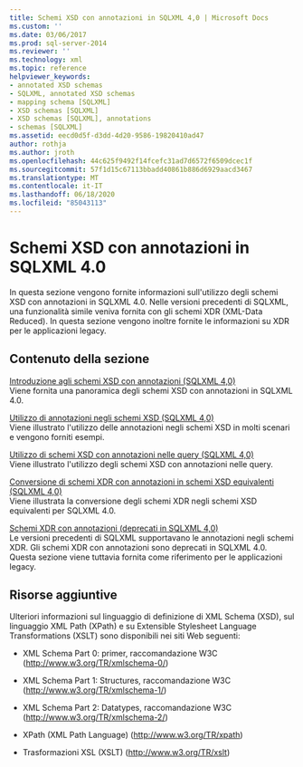 ```yaml
---
title: Schemi XSD con annotazioni in SQLXML 4,0 | Microsoft Docs
ms.custom: ''
ms.date: 03/06/2017
ms.prod: sql-server-2014
ms.reviewer: ''
ms.technology: xml
ms.topic: reference
helpviewer_keywords:
- annotated XSD schemas
- SQLXML, annotated XSD schemas
- mapping schema [SQLXML]
- XSD schemas [SQLXML]
- XSD schemas [SQLXML], annotations
- schemas [SQLXML]
ms.assetid: eecd0d5f-d3dd-4d20-9586-19820410ad47
author: rothja
ms.author: jroth
ms.openlocfilehash: 44c625f9492f14fcefc31ad7d6572f6509dcec1f
ms.sourcegitcommit: 57f1d15c67113bbadd40861b886d6929aacd3467
ms.translationtype: MT
ms.contentlocale: it-IT
ms.lasthandoff: 06/18/2020
ms.locfileid: "85043113"
---
```

# <a name="annotated-xsd-schemas-in-sqlxml-40"></a>Schemi XSD con annotazioni in SQLXML 4.0
  In questa sezione vengono fornite informazioni sull'utilizzo degli schemi XSD con annotazioni in SQLXML 4.0. Nelle versioni precedenti di SQLXML, una funzionalità simile veniva fornita con gli schemi XDR (XML-Data Reduced). In questa sezione vengono inoltre fornite le informazioni su XDR per le applicazioni legacy.  
  
## <a name="in-this-section"></a>Contenuto della sezione  
 [Introduzione agli schemi XSD con annotazioni &#40;SQLXML 4,0&#41;](introduction-to-annotated-xsd-schemas-sqlxml-4-0.md)  
 Viene fornita una panoramica degli schemi XSD con annotazioni in SQLXML 4.0.  
  
 [Utilizzo di annotazioni negli schemi XSD &#40;SQLXML 4,0&#41;](../../sqlxml-annotated-xsd-schemas-using/using-annotations-in-xsd-schemas-sqlxml-4-0.md)  
 Viene illustrato l'utilizzo delle annotazioni negli schemi XSD in molti scenari e vengono forniti esempi.  
  
 [Utilizzo di schemi XSD con annotazioni nelle query &#40;SQLXML 4,0&#41;](using-annotated-xsd-schemas-in-queries-sqlxml-4-0.md)  
 Viene illustrato l'utilizzo degli schemi XSD con annotazioni nelle query.  
  
 [Conversione di schemi XDR con annotazioni in schemi XSD equivalenti &#40;SQLXML 4,0&#41;](converting-annotated-xdr-schemas-to-equivalent-xsd-schemas-sqlxml-4-0.md)  
 Viene illustrata la conversione degli schemi XDR negli schemi XSD equivalenti per SQLXML 4.0.  
  
 [Schemi XDR con annotazioni &#40;deprecati in SQLXML 4,0&#41;](annotated-xdr-schemas-deprecated-in-sqlxml-4-0.md)  
 Le versioni precedenti di SQLXML supportavano le annotazioni negli schemi XDR. Gli schemi XDR con annotazioni sono deprecati in SQLXML 4.0. Questa sezione viene tuttavia fornita come riferimento per le applicazioni legacy.  
  
## <a name="other-resources"></a>Risorse aggiuntive  
 Ulteriori informazioni sul linguaggio di definizione di XML Schema (XSD), sul linguaggio XML Path (XPath) e su Extensible Stylesheet Language Transformations (XSLT) sono disponibili nei siti Web seguenti:  
  
-   XML Schema Part 0: primer, raccomandazione W3C (http://www.w3.org/TR/xmlschema-0/)  
  
-   XML Schema Part 1: Structures, raccomandazione W3C (http://www.w3.org/TR/xmlschema-1/)  
  
-   XML Schema Part 2: Datatypes, raccomandazione W3C (http://www.w3.org/TR/xmlschema-2/)  
  
-   XPath (XML Path Language) (http://www.w3.org/TR/xpath)  
  
-   Trasformazioni XSL (XSLT) (http://www.w3.org/TR/xslt)  
  
  

